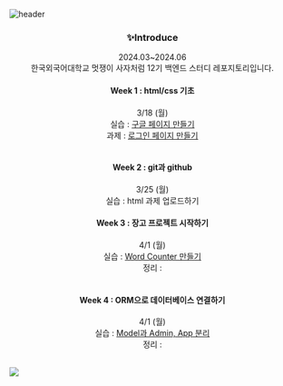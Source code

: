 ![header](https://capsule-render.vercel.app/api?type=waving&color=FF7F00&height=300&section=header&text=LIONHUFS%212TH%20HUFS%20BACKEND%20REPOSITORY🍀&fontSize=40)

<div align=center>
<h3>✨Introduce</h3>
2024.03~2024.06
<br>
한국외국어대학교 멋쟁이 사자처럼 12기 백엔드 스터디 레포지토리입니다.
<br>

#### Week 1 : html/css 기초
3/18 (월) <br>
실습 : [구글 페이지 만들기](https://github.com/Vida0822/lionhufs_12th/tree/6fcdaf9db5becbc4b5de41097dc98f81908d6c90/Week%201%2C2/%EC%84%B8%EC%85%98-%EA%B5%AC%EA%B8%80%ED%8E%98%EC%9D%B4%EC%A7%80) <br>
과제 : [로그인 페이지 만들기](https://github.com/Vida0822/lionhufs_12th/tree/6fcdaf9db5becbc4b5de41097dc98f81908d6c90/Week%201%2C2/%EA%B3%BC%EC%A0%9C-%EB%A1%9C%EA%B7%B8%EC%9D%B8%ED%8E%98%EC%9D%B4%EC%A7%80) <br>
<br>

#### Week 2 : git과 github 
3/25 (월) <br>
실습 : html 과제 업로드하기 
<br> 

#### Week 3 : 장고 프로젝트 시작하기 
4/1 (월) <br>
실습 : [Word Counter 만들기](https://github.com/Vida0822/lionhufs_12th/tree/6fcdaf9db5becbc4b5de41097dc98f81908d6c90/Week%203/myproject) <br> 
정리 : <br>
<br> 

#### Week 4 : ORM으로 데이터베이스 연결하기
4/1 (월) <br>
실습 : [Model과 Admin, App 분리](https://github.com/Vida0822/lionhufs_12th/tree/6fcdaf9db5becbc4b5de41097dc98f81908d6c90/Week%204/modelproject) <br> 
정리 : <br>
<br> 



</div>
<img src="https://capsule-render.vercel.app/api?type=waving&color=FF7F00&height=300&section=footer" />




